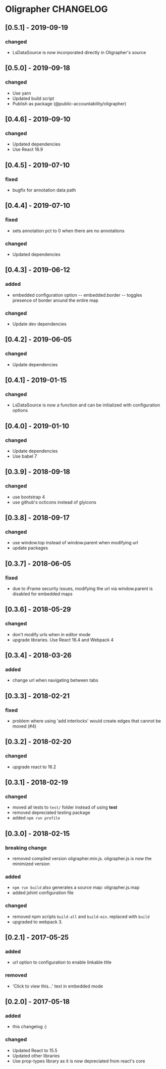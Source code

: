 # Oligrapher CHANGELOG

## [0.5.1] - 2019-09-19
### changed
- LsDataSource is now incorporated directly in Oligrapher's source

## [0.5.0] - 2019-09-18
### changed
- Use yarn
- Updated build script
- Publish as package (@public-accountability/oligrapher)

## [0.4.6] - 2019-09-10
### changed
- Updated dependencies
- Use React 16.9

## [0.4.5] - 2019-07-10
### fixed
- bugfix for annotation data path

## [0.4.4] - 2019-07-10
### fixed
- sets annotation pct to 0 when there are no annotations

### changed
- Updated dependencies

## [0.4.3] - 2019-06-12
### added
- embedded configuration option -- embedded.border -- toggles presence of border around the entire map

### changed
- Update dev dependencies

## [0.4.2] - 2019-06-05
### changed
- Update dependencies

## [0.4.1] - 2019-01-15
### changed
- LsDataSource is now a function and can be initialized with configuration options

## [0.4.0] - 2019-01-10
### changed
- Update dependencies
- Use babel 7


## [0.3.9] - 2018-09-18
### changed
- use bootstrap 4
- use github's octicons instead of glyicons


## [0.3.8] - 2018-09-17
### changed
- use window.top instead of window.parent when modifying url
- update packages

## [0.3.7] - 2018-06-05
### fixed
- due to iFrame security issues, modifying the url
  via window.parent is disabled for embedded maps


## [0.3.6] - 2018-05-29
### changed
- don't modify urls when in editor mode
- upgrade libraries. Use React 16.4 and Webpack 4


## [0.3.4] - 2018-03-26
### added
- change url when navigating between tabs


## [0.3.3] - 2018-02-21
### fixed
- problem where using 'add interlocks' would create edges that cannot be moved (#4)


## [0.3.2] - 2018-02-20
### changed
- upgrade react to 16.2

## [0.3.1] - 2018-02-19
### changed
- moved all tests to ` test/ ` folder instead of using __test__
- removed depreciated testing package
- added ` npm run profile `

## [0.3.0] - 2018-02-15
### breaking change
- removed compiled version oligrapher.min.js. oligrapher.js is now the minimized version

### added
- `npm run build` also generates a source map: oligrapher.js.map
- added jshint configuration file

### changed
- removed npm scripts `build-all` and `build-min`. replaced with `build`
- upgraded to webpack 3.


## [0.2.1] - 2017-05-25
### added
- url option to configuration to enable linkable title

### removed
 - 'Click to view this...' text in embedded mode


## [0.2.0] - 2017-05-18
### added
- this changelog :)

### changed
- Updated React to 15.5
- Updated other libraries
- Use prop-types library as it is now depreciated from react's core
